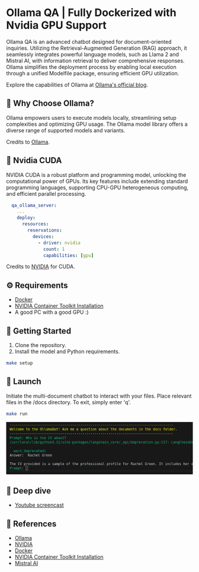 # Ollama QA | Fully Dockerized with Nvidia GPU Support

Ollama QA is an advanced chatbot designed for document-oriented inquiries. Utilizing the Retrieval-Augmented Generation (RAG) approach, it seamlessly integrates powerful language models, such as Llama 2 and Mistral AI, with information retrieval to deliver comprehensive responses. Ollama simplifies the deployment process by enabling local execution through a unified Modelfile package, ensuring efficient GPU utilization.

Explore the capabilities of Ollama at [Ollama's official blog](https://ollama.ai/blog/ollama-is-now-available-as-an-official-docker-image).

## 🚀 Why Choose Ollama?

Ollama empowers users to execute models locally, streamlining setup complexities and optimizing GPU usage. The Ollama model library offers a diverse range of supported models and variants.

Credits to [Ollama](https://ollama.ai/blog/ollama-is-now-available-as-an-official-docker-image).

## 📝 Nvidia CUDA

NVIDIA CUDA is a robust platform and programming model, unlocking the computational power of GPUs. Its key features include extending standard programming languages, supporting CPU-GPU heterogeneous computing, and efficient parallel processing.

```yaml
  qa_ollama_server:
    ...
    deploy:
      resources:
        reservations:
          devices:
            - driver: nvidia
              count: 1
              capabilities: [gpu]

```

Credits to [NVIDIA](https://developer.nvidia.com/cuda-zone) for CUDA.

## ⚙️ Requirements

* [Docker](https://docs.docker.com/get-docker/)
* [NVIDIA Container Toolkit Installation](https://docs.nvidia.com/datacenter/cloud-native/container-toolkit/1.14.3/install-guide.html)
* A good PC with a good GPU :)

## 🚀 Getting Started

1. Clone the repository.
2. Install the model and Python requirements.

```bash
make setup
```

## 🚀 Launch

Initiate the multi-document chatbot to interact with your files. Place relevant files in the /docs directory. To exit, simply enter 'q'.

```bash
make run
```

![screen1.png](./assets/screen1.png)

## 🚀 Deep dive

* [Youtube screencast](https://www.youtube.com/watch?v=-au5fqLUsCw)

## 📝 References

* [Ollama](https://ollama.ai/blog/ollama-is-now-available-as-an-official-docker-image)
* [NVIDIA](https://developer.nvidia.com/cuda-zone)
* [Docker](https://docs.docker.com/get-docker/)
* [NVIDIA Container Toolkit Installation](https://docs.nvidia.com/datacenter/cloud-native/container-toolkit/1.14.3/install-guide.html)
* [Mistral AI](https://mistral.ai/news/mixtral-of-experts/)
